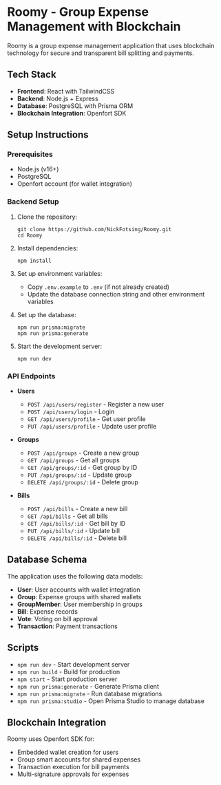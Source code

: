 # Roomy - Group Expense Management with Blockchain

Roomy is a group expense management application that uses blockchain technology for secure and transparent bill splitting and payments.

## Tech Stack

- **Frontend**: React with TailwindCSS
- **Backend**: Node.js + Express
- **Database**: PostgreSQL with Prisma ORM
- **Blockchain Integration**: Openfort SDK

## Setup Instructions

### Prerequisites

- Node.js (v16+)
- PostgreSQL
- Openfort account (for wallet integration)

### Backend Setup

1. Clone the repository:
   ```
   git clone https://github.com/NickFotsing/Roomy.git
   cd Roomy
   ```

2. Install dependencies:
   ```
   npm install
   ```

3. Set up environment variables:
   - Copy `.env.example` to `.env` (if not already created)
   - Update the database connection string and other environment variables

4. Set up the database:
   ```
   npm run prisma:migrate
   npm run prisma:generate
   ```

5. Start the development server:
   ```
   npm run dev
   ```

### API Endpoints

- **Users**
  - `POST /api/users/register` - Register a new user
  - `POST /api/users/login` - Login
  - `GET /api/users/profile` - Get user profile
  - `PUT /api/users/profile` - Update user profile

- **Groups**
  - `POST /api/groups` - Create a new group
  - `GET /api/groups` - Get all groups
  - `GET /api/groups/:id` - Get group by ID
  - `PUT /api/groups/:id` - Update group
  - `DELETE /api/groups/:id` - Delete group

- **Bills**
  - `POST /api/bills` - Create a new bill
  - `GET /api/bills` - Get all bills
  - `GET /api/bills/:id` - Get bill by ID
  - `PUT /api/bills/:id` - Update bill
  - `DELETE /api/bills/:id` - Delete bill

## Database Schema

The application uses the following data models:

- **User**: User accounts with wallet integration
- **Group**: Expense groups with shared wallets
- **GroupMember**: User membership in groups
- **Bill**: Expense records
- **Vote**: Voting on bill approval
- **Transaction**: Payment transactions

## Scripts

- `npm run dev` - Start development server
- `npm run build` - Build for production
- `npm start` - Start production server
- `npm run prisma:generate` - Generate Prisma client
- `npm run prisma:migrate` - Run database migrations
- `npm run prisma:studio` - Open Prisma Studio to manage database

## Blockchain Integration

Roomy uses Openfort SDK for:
- Embedded wallet creation for users
- Group smart accounts for shared expenses
- Transaction execution for bill payments
- Multi-signature approvals for expenses
